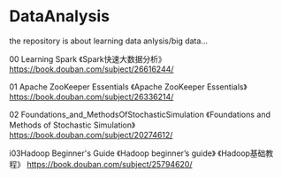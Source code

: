 # DataAnalysis

the repository is about learning data anlysis/big data...


00 Learning Spark
《Spark快速大数据分析》 https://book.douban.com/subject/26616244/

01 Apache ZooKeeper Essentials
《Apache ZooKeeper Essentials》 https://book.douban.com/subject/26336214/

02 Foundations_and_MethodsOfStochasticSimulation
《Foundations and Methods of Stochastic Simulation》 https://book.douban.com/subject/20274612/

i03Hadoop Beginner's Guide
《Hadoop beginner’s guide》
《Hadoop基础教程》 https://book.douban.com/subject/25794620/

